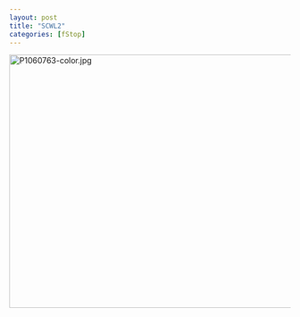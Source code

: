 ```yaml
---
layout: post
title: "SCWL2"
categories: [fStop]
---
```

<img alt="P1060763-color.jpg" src="http://www.botzilla.com/blog/pix2007/P1060763-color.jpg" width="807" height="454" border="0" />


<!--more-->

